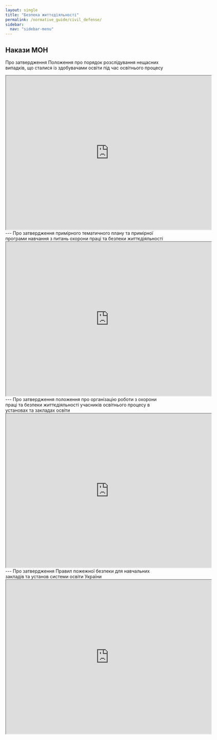 ```yaml
---
layout: single
title: "Безпека життєдіяльності"
permalink: /normative_guide/civil_defense/
sidebar:
  nav: "sidebar-menu"
---
```

Накази МОН
---
Про затвердження Положення про порядок розслідування нещасних випадків, що сталися із здобувачами освіти під час освітнього процесу
<iframe src="https://drive.google.com/file/d/1rdHlq33EKkqmzBiLyrREcPM-PrIFduIm/preview" width="640" height="480"></iframe>
---
Про затвердження примірного тематичного плану та примірної програми навчання з питань охорони праці та безпеки життєдіяльності
<iframe src="https://drive.google.com/file/d/1s_LCiN6hfbJJWtcocAChGhy9wiA5E0jA/preview" width="640" height="480"></iframe>
---
Про затвердження положення про організацію роботи з охорони праці та безпеки життєдіяльності учасників освітнього процесу в установах та закладах освіти
<iframe src="https://drive.google.com/file/d/1YL8L69LO7gAOBCZOOmgKiwZUlPhV16He/preview" width="640" height="480"></iframe>
---
Про затвердження Правил пожежної безпеки для навчальних закладів та установ системи освіти України
<iframe src="https://drive.google.com/file/d/1C7VsNOssGpmfKyd0QPGgqrnR7tSKh0PA/preview" width="640" height="480"></iframe>
